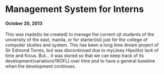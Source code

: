 # Management System for Interns


#### October 20, 2013
This was made(to be created) to manage the current ojt students of the university of the east, manila, or for starter(lol) just for the college of computer studies and system. This has been a long time dream project of Sir Edmond Torres, but was discontinued due to my(Joey Hipolito) lack of time and focus. But... it was stored so that we can keep track of its development(variations?ROFL) over time and to have a general baseline when the development continues.


